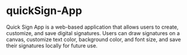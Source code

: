 # quickSign-App
Quick Sign App is a web-based application that allows users to create, customize, and save digital signatures. Users can draw signatures on a canvas, customize text color, background color, and font size, and save their signatures locally for future use.
